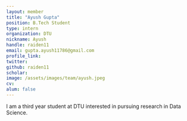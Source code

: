 ```yaml
---
layout: member
title: "Ayush Gupta"
position: B.Tech Student
type: intern
organization: DTU
nickname: Ayush 
handle: raiden11
email: gupta.ayush11786@gmail.com
profile_link: 
twitter: 
github: raiden11
scholar: 
image: /assets/images/team/ayush.jpeg
cv: 
alum: false
---
```

I am a third year student at DTU interested in pursuing research in Data Science. 